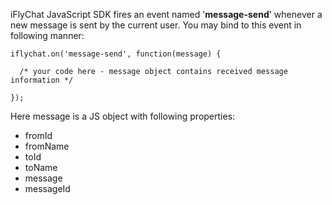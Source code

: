 iFlyChat JavaScript SDK fires an event named '**message-send**' whenever a new message is sent by the current user. You may bind to this event in following manner:

~~~
iflychat.on('message-send', function(message) {
  
  /* your code here - message object contains received message information */

});
~~~

Here message is a JS object with following properties:

* fromId
* fromName
* toId
* toName
* message
* messageId
